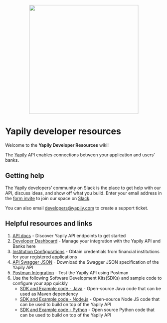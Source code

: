 <p align="center">
<img src="http://static.yapily.com/images/yapily/yapily_logo_bg_white.png" href='https://www.yapily.com/' width="350px"/>
</p>

# Yapily developer resources

Welcome to the **Yapily Developer Resources** wiki! 

The [Yapily](https://yapily.com) API enables connections between your application and users' banks.

## Getting help

The Yapily developers’ community on Slack is the place to get help with our API, discuss ideas, and show off what you build. Enter your email address in the [form invite](https://docs.google.com/forms/d/e/1FAIpQLSe6Xalk1MPm-Cus0g5Q6PzkK45DFQHGyPrTc2r5rqyxic8Dow/viewform) to join our space on [Slack](https://yapily.slack.com).

You can also email developers@yapily.com to create a support ticket.

## Helpful resources and links
1. [API docs](https://doc.yapily.com/) - Discover Yapily API endpoints to get started
2. [Developer Dashboard](https://dashboard.yapily.com/) - Manage your integration with the Yapily API and Banks here
3. [Institution Configurations](https://github.com/yapily/developer-resources/wiki/Institution-Configurations) - Obtain credentials from financial institutions for your registered applications
4. [API Swagger JSON](https://api.yapily.com/docs/swagger.json) - Download the Swagger JSON specification of the Yapily API
5. [Postman Integration](https://github.com/yapily/developer-resources/wiki/Postman-Integration) - Test the Yapily API using Postman
6. Use the following Software Development Kits(SDKs) and sample code to configure your app quickly 
   * [SDK and Example code - Java](https://github.com/yapily/yapily-sdk-java/) - Open-source Java code that can be used as Maven dependency
   * [SDK and Example code - Node.js](https://github.com/yapily/yapily-sdk-nodejs) - Open-source Node JS code that can be used to build on top of the Yapily API
   * [SDK and Example code - Python](https://github.com/yapily/yapily-sdk-python) - Open source Python code that can be used to build on top of the Yapily API
